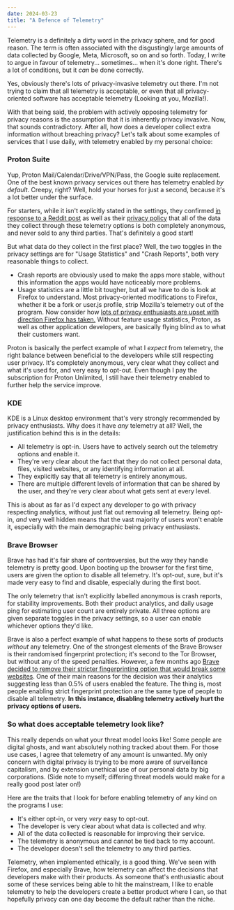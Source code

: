 ```yaml
---
date: 2024-03-23
title: "A Defence of Telemetry"
---
```

Telemetry is a definitely a dirty word in the privacy sphere, and for good reason. The term is often associated with the disgustingly large amounts of data collected by Google, Meta, Microsoft, so on and so forth. Today, I write to argue in favour of telemetry... sometimes... when it's done right. There's a lot of conditions, but it *can* be done correctly.

Yes, obviously there's lots of privacy-invasive telemetry out there. I'm not trying to claim that all telemetry is acceptable, or even that all privacy-oriented software has acceptable telemetry (Looking at you, Mozilla!).  

With that being said, the problem with actively opposing telemetry for privacy reasons is the assumption that it is inherently privacy invasive. Now, that sounds contradictory. After all, how does a developer collect extra information without breaching privacy? Let's talk about some examples of services that I use daily, with telemetry enabled by my personal choice:

### Proton Suite
Yup, Proton Mail/Calendar/Drive/VPN/Pass, the Google suite replacement. One of the best known privacy services out there has telemetry enabled *by default*. Creepy, right? Well, hold your horses for just a second, because it's a lot better under the surface.

For starters, while it isn't explicitly stated in the settings, they confirmed [in response to a Reddit post](https://www.reddit.com/r/ProtonMail/comments/w21g41/deleted_by_user/) as well as their [privacy policy](https://proton.me/legal/privacy) that all of the data they collect through these telemetry options is both completely anonymous, and never sold to any third parties. That's definitely a good start!

But what data do they collect in the first place? Well, the two toggles in the privacy settings are for "Usage Statistics" and "Crash Reports", both very reasonable things to collect.
* Crash reports are obviously used to make the apps more stable, without this information the apps would have noticeably more problems.
* Usage statistics are a little bit tougher, but all we have to do is look at Firefox to understand. Most privacy-oriented modifications to Firefox, whether it be a fork or user.js profile, strip Mozilla's telemetry out of the program. Now consider how [lots of privacy enthusiasts are upset with direction Firefox has taken.](https://www.youtube.com/watch?v=ugnOM2mzgNU) Without feature usage statistics, Proton, as well as other application developers, are basically flying blind as to what their customers want. 

Proton is basically the perfect example of what I *expect* from telemetry, the right balance between beneficial to the developers while still respecting user privacy. It's completely anonymous, very clear what they collect and what it's used for, and very easy to opt-out. Even though I pay the subscription for Proton Unlimited, I still have their telemetry enabled to further help the service improve.

### KDE
KDE is a Linux desktop environment that's very strongly recommended by privacy enthusiasts. Why does it have *any* telemetry at all? Well, the justification behind this is in the details:
* All telemetry is opt-in. Users have to actively search out the telemetry options and enable it.
* They're very clear about the fact that they do not collect personal data, files, visited websites, or any identifying information at all.
* They explicitly say that all telemetry is entirely anonymous.
* There are multiple different levels of information that can be shared by the user, and they're very clear about what gets sent at every level.

This is about as far as I'd expect any developer to go with privacy respecting analytics, without just flat out removing all telemetry. Being opt-in, *and* very well hidden means that the vast majority of users won't enable it, especially with the main demographic being privacy enthusiasts. 

### Brave Browser
Brave has had it's fair share of controversies, but the way they handle telemetry is pretty good. Upon booting up the browser for the first time, users are given the option to disable all telemetry. It's opt-out, sure, but it's made very easy to find and disable, especially during the first boot.

The only telemetry that isn't explicitly labelled anonymous is crash reports, for stability improvements. Both their product analytics, and daily usage ping for estimating user count are entirely private. All three options are given separate toggles in the privacy settings, so a user can enable whichever options they'd like.

Brave is also a perfect example of what happens to these sorts of products *without* any telemetry. One of the strongest elements of the Brave Browser is their randomised fingerprint protection; it's second to the Tor Browser, but without any of the speed penalties. However, a few months ago [Brave decided to remove their stricter fingerprinting option that would break some websites](https://brave.com/privacy-updates/28-sunsetting-strict-fingerprinting-mode/). One of their main reasons for the decision was their analytics suggesting less than 0.5% of users enabled the feature. The thing is, most people enabling strict fingerprint protection are the same type of people to disable all telemetry. **In this instance, disabling telemetry actively hurt the privacy options of users.**

### So what does acceptable telemetry look like?
This really depends on what your threat model looks like! Some people are digital ghosts, and want absolutely nothing tracked about them. For those use cases, I agree that telemetry of any amount is unwanted. My only concern with digital privacy is trying to be more aware of surveillance capitalism, and by extension unethical use of our personal data by big corporations. (Side note to myself; differing threat models would make for a really good post later on!)

Here are the traits that I look for before enabling telemetry of any kind on the programs I use:
* It's either opt-in, or very *very* easy to opt-out.
* The developer is very clear about what data is collected and why.
* All of the data collected is reasonable for improving their service.
* The telemetry is anonymous and cannot be tied back to my account.
* The developer doesn't sell the telemetry to any third parties.

Telemetry, when implemented ethically, is a good thing. We've seen with Firefox, and especially Brave, how telemetry can affect the decisions that developers make with their products. As someone that's enthusiastic about some of these services being able to hit the mainstream, I like to enable telemetry to help the developers create a better product where I can, so that hopefully privacy can one day become the default rather than the niche.